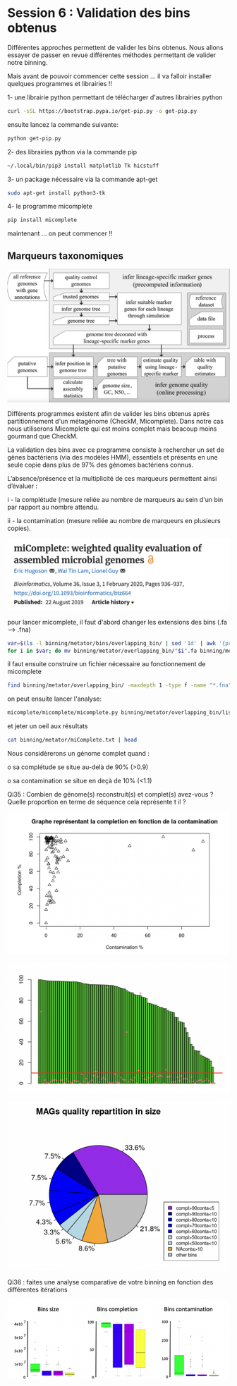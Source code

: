 # Session 6 : Validation des bins obtenus

Différentes approches permettent de valider les bins obtenus. Nous allons essayer de passer en revue différentes méthodes permettant de valider notre binning.

Mais avant de pouvoir commencer cette session ... il va falloir installer quelques programmes et librairies !!

1- une librairie python permettant de télécharger d'autres librairies python 

```sh
curl -sSL https://bootstrap.pypa.io/get-pip.py -o get-pip.py
```

ensuite lancez la commande suivante:
```sh
python get-pip.py
```

2- des librairies python via la commande pip

```sh
~/.local/bin/pip3 install matplotlib Tk hicstuff
```

3- un package nécessaire via la commande apt-get

```sh
sudo apt-get install python3-tk
```

4- le programme micomplete

```sh
pip install micomplete
```

maintenant ... on peut commencer !!

##	Marqueurs taxonomiques

![checkM](docs/images/checkm.png)

Différents programmes existent afin de valider les bins obtenus après partitionnement d'un métagénome (CheckM, Micomplete). Dans notre cas nous utiliserons Micomplete qui est moins complet mais beacoup moins gourmand que CheckM.

La validation des bins avec ce programme consiste à rechercher un set de gènes bactériens (via des modèles HMM), essentiels et présents en une seule copie dans plus de 97% des génomes bactériens connus.

L’absence/présence et la multiplicité de ces marqueurs permettent ainsi d’évaluer : 

i - la complétude (mesure reliée au nombre de marqueurs au sein d'un bin par rapport au nombre attendu.

ii - la contamination (mesure reliée au nombre de marqueurs en plusieurs copies).

![micomplete](docs/images/micomplete.png)


pour lancer micomplete, il faut d'abord changer les extensions des bins (.fa --> .fna)

```sh
var=$(ls -l binning/metator/bins/overlapping_bin/ | sed '1d' | awk '{print $9}' | awk -F "." '{print $1}')
for i in $var; do mv binning/metator/overlapping_bin/"$i".fa binning/metator/overlapping_bin/"$i".fna; done
```

il faut ensuite construire un fichier nécessaire au fonctionnement de micomplete

```sh
find binning/metator/overlapping_bin/ -maxdepth 1 -type f -name "*.fna" | micomplete/micomplete/utils/miCompletelist.sh > binning/metator/overlapping_bin/listbins.tab
```

on peut ensuite lancer l'analyse:

```sh
micomplete/micomplete/micomplete.py binning/metator/overlapping_bin/listbins.tab --threads 8 --hmms Bact105 -o binning/metator/miComplete.txt 
```

et jeter un oeil aux résultats

```sh
cat binning/metator/miComplete.txt | head
```

Nous considèrerons un génome complet quand :

o	sa complétude se situe au-delà de 90% (>0.9)

o	sa contamination se situe en deçà de 10% (<1.1)

Qi35 : Combien de génome(s) reconstruit(s) et complet(s) avez-vous ? Quelle proportion en terme de séquence cela représente t il ?

![outMAG](docs/images/outMAG6.png)

![outMAG](docs/images/outMAG1.png)

![outMAG](docs/images/outMAG8.png)

Qi36 : faites une analyse comparative de votre binning en fonction des différentes itérations

![out_fig_5](docs/images/outMAG5.png)





